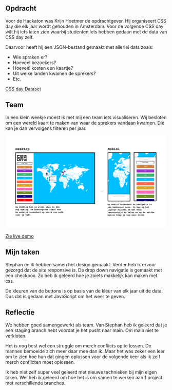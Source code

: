 ## Opdracht
Voor de Hackaton was Krijn Hoetmer de opdrachtgever. Hij organiseert CSS day die elk jaar wordt gehouden in Amsterdam. Voor de volgende CSS day wilt hij iets laten zien waarbij studenten iets hebben gedaan met de data van CSS day zelf. 

Daarvoor heeft hij een JSON-bestand gemaakt met allerlei data zoals: 
- Wie spraken er?
- Hoeveel bezoekers?
- Hoeveel kosten een kaartje?
- Uit welke landen kwamen de sprekers?
- Etc.

[CSS day Dataset](https://cssday.nl/data)

## Team
In een klein weekje moest ik met mij een team iets visualiseren. Wij besloten om een wereld kaart te maken van waar de sprekers vandaan kwamen. Die kan je dan vervolgens filteren per jaar. 

![Design](../img/blogs/hackaton-design.jpg)

[Zie live demo](https://xiaonanpols21.github.io/css-day-hackaton/)

## Mijn taken
Stephan en ik hebben samen het design gemaakt. Verder heb ik ervoor gezorgd dat de site responsive is. De drop down navigatie is gemaakt met een checkbox. Zo heb ik geleerd hoe je zoiets makkelijk kan maken met css. 

De kleuren van de buttons is op basis van de kleur van elk jaar uit de data. Dus dat is gedaan met JavaScript om het weer te geven. 

## Reflectie
We hebben goed samengewerkt als team. Van Stephan heb ik geleerd dat je een staging branch hebt voordat je het pusht naar main. Om main niet te verkloten. 

Het is nog best wel een struggle om merch conflicts op te lossen. De mannen bemoeide zich meer daar mee dan ik. Maar het was zeker een leer om te zien hoe hun dat gingen oplossen voor de volgende keer als ik zelf merch conflicten moet oplossen. 

Ik heb niet zelf super veel geleerd met nieuwe technieken bij mijn eigen taken. Wel heb ik geleerd om hoe het is om samen te werken aan 1 project met verschillende branches. 

